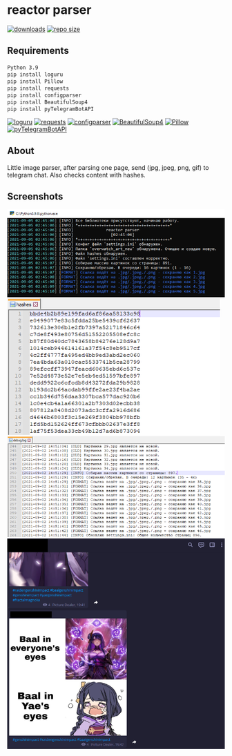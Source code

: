 # reactor parser

[![downloads](https://img.shields.io/github/downloads/nikkdusky/rprsr/total?color=pink&style=flat-square)](https://github.com/NikkDusky/rprsr/releases)
[![repo size](https://img.shields.io/github/repo-size/nikkdusky/rprsr?color=pink&style=flat-square)](https://github.com/NikkDusky/rprsr/)

## Requirements

```
Python 3.9
pip install loguru
pip install Pillow
pip install requests
pip install configparser
pip install BeautifulSoup4
pip install pyTelegramBotAPI
```
[![loguru](https://img.shields.io/pypi/v/loguru?color=pink&label=loguru&style=flat-square)](https://pypi.org/project/loguru/)
[![requests](https://img.shields.io/pypi/v/requests?color=pink&label=requests&style=flat-square)](https://pypi.org/project/requests/) 
[![configparser](https://img.shields.io/pypi/v/configparser?color=pink&label=configparser&style=flat-square)](https://pypi.org/project/configparser/) 
[![BeautifulSoup4](https://img.shields.io/pypi/v/BeautifulSoup4?color=pink&label=BeautifulSoup4&style=flat-square)](https://pypi.org/project/BeautifulSoup4/)
[![Pillow](https://img.shields.io/pypi/v/Pillow?color=pink&label=Pillow&style=flat-square)](https://pypi.org/project/Pillow/) 
[![pyTelegramBotAPI](https://img.shields.io/pypi/v/pyTelegramBotAPI?color=pink&label=pyTelegramBotAPI&style=flat-square)](https://pypi.org/project/pyTelegramBotAPI/)

## About

Little image parser, after parsing one page, send (jpg, jpeg, png, gif) to telegram chat. Also checks content with hashes.

## Screenshots

![](screenshots/1.png)
![](screenshots/2.png)
![](screenshots/3.png)
![](screenshots/5.png)

